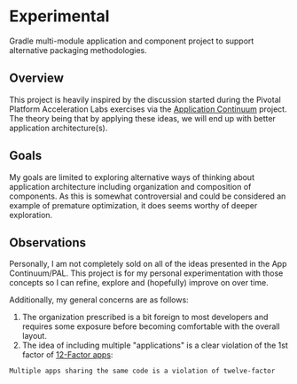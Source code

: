 # Experimental

Gradle multi-module application and component project to support alternative
packaging methodologies.

## Overview

This project is heavily inspired by the discussion started during the Pivotal
Platform Acceleration Labs exercises via the [Application Continuum](http://www.appcontinuum.io/)
project.  The theory being that by applying these ideas, we will end up with
better application architecture(s).

## Goals

My goals are limited to exploring alternative ways of thinking about
application architecture including organization and composition of components.
As this is somewhat controversial and could be considered an example of
premature optimization, it does seems worthy of deeper exploration.

## Observations

Personally, I am not completely sold on all of the ideas presented in the App
Continuum/PAL.  This project is for my personal experimentation with those concepts
so I can refine, explore and (hopefully) improve on over time.

Additionally, my general concerns are as follows:

1. The organization prescribed is a bit foreign to most developers and requires
some exposure before becoming comfortable with the overall layout.
2. The idea of including multiple "applications" is a clear violation of the
1st factor of [12-Factor apps](https://12factor.net/codebase):
 
```
Multiple apps sharing the same code is a violation of twelve-factor
```

